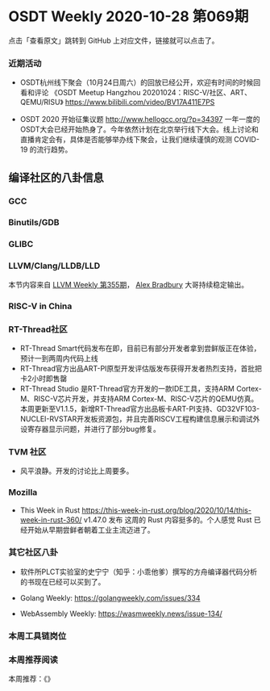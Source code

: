 # OSDT Weekly 2020-10-28 第069期

点击「查看原文」跳转到 GitHub 上对应文件，链接就可以点击了。

### 近期活动

- OSDT杭州线下聚会（10月24日周六）的回放已经公开，欢迎有时间的时候回看和评论
  《OSDT Meetup Hangzhou 20201024：RISC-V/社区、ART、QEMU/RISU》
  https://www.bilibili.com/video/BV17A411E7PS

- OSDT 2020 开始征集议题
  http://www.hellogcc.org/?p=34397
  一年一度的OSDT大会已经开始热身了。今年依然计划在北京举行线下大会。线上讨论和直播肯定会有，具体是否能够举办线下聚会，让我们继续谨慎的观测 COVID-19 的流行趋势。

## 编译社区的八卦信息

### GCC


### Binutils/GDB


### GLIBC


### LLVM/Clang/LLDB/LLD

本节内容来自 [LLVM Weekly 第355期](http://llvmweekly.org/issue/355)，
[Alex Bradbury](https://www.linkedin.com/in/alex-bradbury/) 大哥持续稳定输出。


### RISC-V in China

### RT-Thread社区
- RT-Thread Smart代码发布在即，目前已有部分开发者拿到尝鲜版正在体验，预计一到两周内代码上线
- RT-Thread官方出品ART-PI原型开发评估版发布获得开发者热烈支持，首批把卡2小时即售罄
- RT-Thread Studio 是RT-Thread官方开发的一款IDE工具，支持ARM Cortex-M、RISC-V芯片开发，并支持ARM Cortex-M、RISC-V芯片的QEMU仿真。本周更新至V1.1.5，新增RT-Thread官方出品板卡ART-PI支持、GD32VF103-NUCLEI-RVSTAR开发板资源包，并且完善RISCV工程构建信息展示和调试外设寄存器显示问题，并进行了部分bug修复。

### TVM 社区

- 风平浪静。开发的讨论比上周要多。

### Mozilla

- This Week in Rust
  https://this-week-in-rust.org/blog/2020/10/14/this-week-in-rust-360/
  v1.47.0 发布
  这周的 Rust 内容挺多的。个人感觉 Rust 已经开始从早期尝鲜者朝着工业主流迈进了。

### 其它社区八卦

- 软件所PLCT实验室的史宁宁（知乎：小乖他爹）撰写的方舟编译器代码分析的书现在已经可以买到了。

- Golang Weekly:
  https://golangweekly.com/issues/334

- WebAssembly Weekly:
  https://wasmweekly.news/issue-134/

### 本周工具链岗位


### 本周推荐阅读

本周推荐：《》
